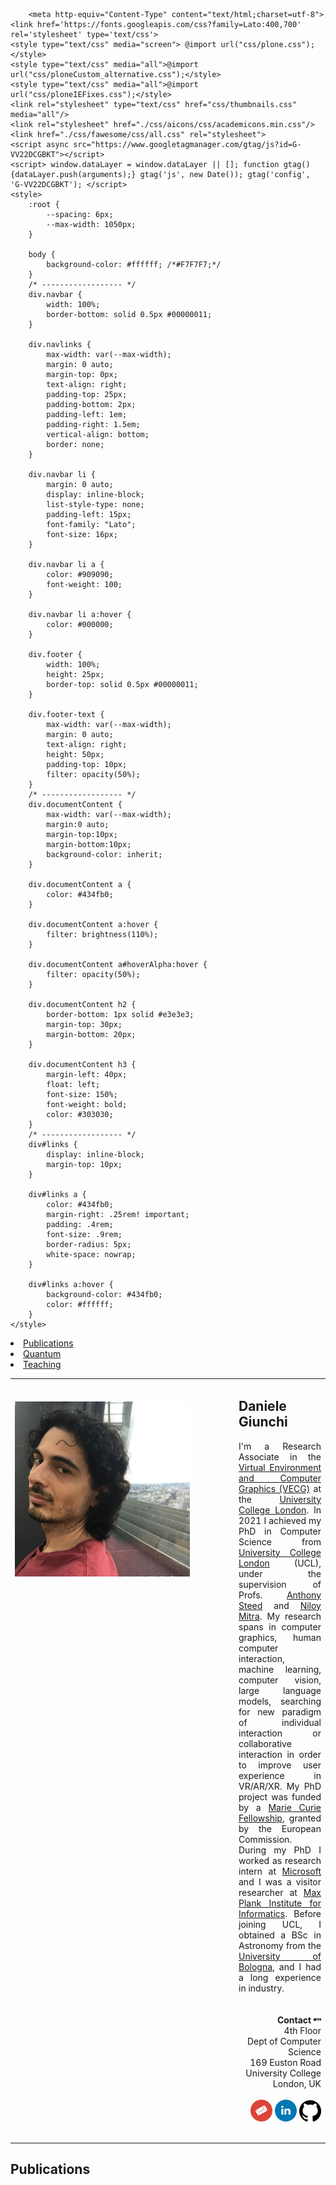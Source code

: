 
<!DOCTYPE html>
<head>
	<title>Daniele Giunchi</title>

        <meta http-equiv="Content-Type" content="text/html;charset=utf-8">
	<link href='https://fonts.googleapis.com/css?family=Lato:400,700' rel='stylesheet' type='text/css'>
	<style type="text/css" media="screen"> @import url("css/plone.css");</style>
	<style type="text/css" media="all">@import url("css/ploneCustom_alternative.css");</style>
 	<style type="text/css" media="all">@import url("css/ploneIEFixes.css");</style>
	<link rel="stylesheet" type="text/css" href="css/thumbnails.css" media="all"/>
	<link rel="stylesheet" href="./css/aicons/css/academicons.min.css"/>
	<link href="./css/fawesome/css/all.css" rel="stylesheet">
	<script async src="https://www.googletagmanager.com/gtag/js?id=G-VV22DCGBKT"></script>
	<script> window.dataLayer = window.dataLayer || []; function gtag(){dataLayer.push(arguments);} gtag('js', new Date()); gtag('config', 'G-VV22DCGBKT'); </script>
	<style>
		:root {
			--spacing: 6px;
			--max-width: 1050px;
		}

		body {
			background-color: #ffffff; /*#F7F7F7;*/
		}
		/* ------------------ */
		div.navbar {
			width: 100%;
			border-bottom: solid 0.5px #00000011;
		}
		
		div.navlinks {
			max-width: var(--max-width);
			margin: 0 auto;
			margin-top: 0px;
			text-align: right;
			padding-top: 25px;
			padding-bottom: 2px;
			padding-left: 1em;
			padding-right: 1.5em;
			vertical-align: bottom;
			border: none;
		}

		div.navbar li {
			margin: 0 auto;
			display: inline-block;
			list-style-type: none;
			padding-left: 15px;
			font-family: "Lato";
			font-size: 16px;
		}

		div.navbar li a {
			color: #909090;
			font-weight: 100;
		}

		div.navbar li a:hover {
			color: #000000;
		}

		div.footer {
			width: 100%;
			height: 25px;
			border-top: solid 0.5px #00000011;
		}
		
		div.footer-text {
			max-width: var(--max-width);
			margin: 0 auto;
			text-align: right;
			height: 50px;
			padding-top: 10px;
			filter: opacity(50%);
		}
		/* ------------------ */
		div.documentContent {
			max-width: var(--max-width);
			margin:0 auto;
			margin-top:10px;
			margin-bottom:10px;
			background-color: inherit;
		}

		div.documentContent a {
			color: #434fb0;
		}

		div.documentContent a:hover {
			filter: brightness(110%);
		}

		div.documentContent a#hoverAlpha:hover {
			filter: opacity(50%);
		}

		div.documentContent h2 {
			border-bottom: 1px solid #e3e3e3;
			margin-top: 30px;
			margin-bottom: 20px;
		}

		div.documentContent h3 {
			margin-left: 40px;
			float: left;
		    font-size: 150%;
			font-weight: bold;
			color: #303030;
		}
		/* ------------------ */
		div#links {
			display: inline-block;
			margin-top: 10px;
		}

		div#links a {
			color: #434fb0;
			margin-right: .25rem! important;
			padding: .4rem;
			font-size: .9rem;
			border-radius: 5px;
			white-space: nowrap;
		}

		div#links a:hover {
			background-color: #434fb0;
			color: #ffffff;
		}
	</style>
</head>

<body>
	<div class="navbar">
		<div class="navlinks">
			<li><a href="#publications">Publications</a></li>
			<!--<li><a href="#patents">Patents</a></li>-->
			<!--<li><a href="#projects">Projects</a></li>-->
			<!--<li><a href="#talks">Talks</a></li>-->
            <li><a href="#quantum">Quantum</a></li>
			<li><a href="#teaching">Teaching</a></li>
		</div>
	</div>
	<div class="documentContent">
		<!-- ################################################################ -->
		<table>
			<tr>
				<td width="280px" valign="top">
					<br><br>
					<!--<img src="./img/portrait8b-circle-800-compressed-fs8.png" width="100%">-->
					<img src="./images/portrait.png" width="100%">
				</td>
				<td width="50px"></td>
				<td align="justify" valign="top">
					<h2>Daniele Giunchi</h2>
					<table>
						I'm a Research Associate in the
						<a href="http://vecg.cs.ucl.ac.uk/">Virtual Environment and Computer Graphics (VECG)</a>
						at the
						<a href="https://www.ucl.ac.uk/">University College London</a>.
						In 2021 I achieved my PhD in Computer Science
						from <a href="http://www.ucl.ac.uk/">University College London</a> (UCL),
						under the supervision of Profs.
						<a href="https://wp.cs.ucl.ac.uk/anthonysteed/">Anthony Steed</a> and
						<a href="http://www0.cs.ucl.ac.uk/staff/N.Mitra/">Niloy Mitra</a>.
						My research spans in computer graphics, human computer interaction, machine learning, computer vision, large language models, searching for new paradigm of individual interaction or collaborative interaction in order to improve user experience in VR/AR/XR.
						My PhD project was funded by a
						<a href="https://marie-sklodowska-curie-actions.ec.europa.eu/">Marie Curie Fellowship</a>,
						granted by the European Commission.
						During my PhD I worked as research intern at
						<a href="https://www.microsoft.com/applied-sciences">Microsoft</a> and I was a visitor researcher at 
						<a href="https://www.mpi-inf.mpg.de/home/">Max Plank Institute for Informatics</a>.
						Before joining UCL, I obtained a BSc in Astronomy from the
						<a href="https://www.unibo.it/en">University of Bologna</a>,
						and I had a long experience in industry.
						<br>
						<br>
						<br>
						<div align="right" style="font-size:14px; font-weight:Italic;">
							<b>Contact</b> <img src="./icons/th.jpg" height="12px"/><br>
							4th Floor<br>
							Dept of Computer Science<br>
							169 Euston Road<br>
							University College London, UK<br>
							<br>
							<a id="hoverAlpha" href="mailto:d.giunchi@ucl.ac.uk"><img class="hoverZoom" width="35px" src="./icons/mail.png"></a>
							<a id="hoverAlpha" href="http://linkedin.com/dgiunchi"><img class="hoverZoom" width="35px" src="./icons/linkedin.png"></a>
                            <a id="hoverAlpha" href="https://github.com/dgiunchi"><img class="hoverZoom" width="35px" src="./icons/github.png"></a>
							<!--<a id="hoverAlpha" href="https://github.com/dgiunchi"><i class="fab fa-github" style="font-size:35px; vertical-align:middle; color:#000000;"></i></a>-->
							<!--<a id="hoverAlpha" href=""><i class="ai ai-cv" style="padding:8px; border-radius:50%; font-size:18px; vertical-align:middle; background-color:#000000; color:#ffffff;"></i></a>-->
						</div>
					</table>
				</td>
			</tr>
		</table>
		<!-- ################################################################ -->
		<h2 id="publications">Publications</h2>
		<style>
			table.publications {
				margin-left: 40px;
				border-spacing: 0px 20px;
				margin-top: 0px;
			}

			table.publications tr {
				background-color: #ffffff;
				margin-top: 0px;
			}

			table.publications tr:hover {
				background-color: #fafafa;
			}

			table.publications td:nth-child(1) {
				text-align: center;
				width: 220px;
				padding-right: 30px;
			}

			table.publications td:nth-child(2) {
				text-align: left;
				padding: 0px;
			}

			table.publications span#venue {
				display: inline-block;
				font-style: italic;
/* 					color: #505050; */
				font-size: 0.9em;
				//padding-top: 5px;
			}
			
			table.publications img {
				border:solid black;
				border-width:1px;
				width:100%;
				box-shadow: 5px 5px 5px #888888;
				image-rendering: -webkit-optimize-contrast;
			}
			
			table.publications img#nobox {
				border:none;
				width:100%;
				box-shadow: none;
			}
			div#keywords {
	            display: inline-block;
    	        margin-top: 5px;
				font-size: .7rem;
	        }
        	div#keywords keys {
				color: #555555;
	            margin-right: .25rem! important;
				//padding: .4rem;
				border-radius: 5px;
				white-space: nowrap;
    	    }
        /*div#links a:hover {
            background-color: #434fb0;
            color: #ffffff;
        }*/

		</style>
		<table class="publications">
			<tr>
				<td>
					<a href="linktothepdf">
						<img id="nobox" src="linktoimage">
					</a>
				</td>
				<td>
					<b>title</b><br>
					authors<br>
					<span id="venue">where</span><br>
					<div id="keywords">Keywords: <keys>key, key.</keys></div><br>
					<div id="links">
						<a href="linktowebpage">Webpage</a>
						<a href="linktoarXiv">arXiv</a>
						<a href="linktopdf">PDF</a>
					</div>
				</td>
			</tr>

			
		</table>

		<!-- ################################################################ -->
		<!--<h2 id="patents">Patents</h2>
		<table class="publications">
			<tr>
				<td style="width:220px;">
						<img style="width:150px;" src=".image.jpg">
				</td>
				<td>
					<b>Description</span><br>
				</td>
			</tr>

			<tr>
				<td style="width:220px;">
					<a href="linktopatent">
						<img style="width:150px;" src="image">
					</a>
				</td>
				<td>
					Description
					<span id="venue">patent number</span><br>
					<div id="links">
						<a href="link1">Page</a>
						<a href="link2">PDF</a>
					</div>
				</td>
			</tr>
		</table>-->
        
        
        <h2 id="quantum">Quantum Information</h2>
		<table class="publications">
			<tr>
                <td>
                    <img id="nobox" src="./images/0000_quantum_qcgh.png">
                </td>
                <td>
                    <b>Towards Quantum Computer Holography</b><br>
                    Thesis for the II level Master of Optics and Quantum Information from La Sapienza University (Rome).
                    <br>
                    <a href="./store/TowardsQuantumComputerGeneratedHolography.pdf">Thesis</a><br>
                    <a href="./store/PresentationSBAIThesis2023DG.ppsx">Slides of the presentation</a>
                    <!--<div id="tags">
                        <li>keyword1</li>
                        <li>keyword1</li>
                    </div>-->
                </td>
            </tr>
		</table>

		<!-- ################################################################ -->
		<!--<h2 id="projects">Projects</h2>-->
		<style>
			table.projects {
				margin-left: 40px;
/* 					display: inline-block; */
				border-spacing: 0px 10px;
				vertical-align: top;
			}

			table.projects tr:hover {
				background-color:#fafafa;
			}

			table.projects td:nth-child(1) {
				width: 220px;
				padding-right: 15px;
			}

			table.projects td:nth-child(2) {
				width: 250px;
				text-align:left;
				padding-right: 10px;
				font-size: 14px;
			}

			table.projects img, table.projects video {
				width: 220px;
				border-radius: 10px;
				box-shadow: 5px 5px 5px #888888;
				border: 1px solid #000000;
			}

			table.projects img#nobox, table.projects video#nobox {
				width: 220px;
				border: none;
				box-shadow: none;
				border-radius: 0px;
			}

			:root {
				--spacing: 6px;
			}

			table.projects div#tags {
				cursor: default;
				margin-top: 10px;
				display: block;
				vertical-align: bottom;
			}

			table.projects div#tags li {
				vertical-align: bottom;
/* 					box-shadow: 0 2px 8px 0 rgb(0 0 17 / 10%); */
				display: inline-block;
				border: solid 1px #434fb0; /*#8cacbb;*/ /*#ea853a;*/
				border-radius: 5px;
				color: #434fb0; /*#8cacbb;*/ /*#ea853a;*/
				font-size: 0.7em;
				text-shadow: 0 1px 0 #fff;
				padding: calc(var(--spacing) / 2) var(--spacing);
				margin: 0 var(--spacing) var(--spacing) 0;
				white-space: nowrap;
				cursor: default;
			}
		</style>
		<div style="display:inline-block;">
		<!--<table class="projects" style="width:46%; float:left;">
			<tr>
				<td>
					<img id="nobox" src=".image">
				</td>
				<td>
					<b>title</b><br>
					description
					<br>
					<a href="...">[Code]</a>
					<div id="tags">
						<li>keyword1</li>
						<li>keyword1</li>
					</div>
				</td>
			</tr>
			<tr>
				<td>
					<img id="nobox" src=".image">
				</td>
				<td>
					<b>title</b><br>
					description
					<br>
					<a href="...">[Code]</a>
					<div id="tags">
						<li>keyword1</li>
						<li>keyword1</li>
					</div>
				</td>
			</tr>
		</table>-->
		<!--<table class="projects" style="width:46%; float:left;">
			<tr>
				<td>
					<img id="nobox" src="image">
				</td>
				<td>
					<b>title</b><br>
					description
					<br>
					<a href="...">[Code]</a>
					<div id="tags">
						<li>keyword1</li>
						<li>keyword1</li>
					</div>
				</td>
			</tr>
			<tr>
				<td>
					<img id="nobox" src="image">
				</td>
				<td>
					<b>title</b><br>
					description
					<br>
					<a href="...">[Code]</a>
					<div id="tags">
						<li>keyword1</li>
						<li>keyword1</li>
					</div>
				</td>
			</tr>
		</table>-->
		</div>
		<style>
			table.blog {
				margin-left:40px;
				border-spacing: 0px 10px;
			}

			table.blog tr:hover {
				background-color: #fafafa;
			}

			table.blog span {
				color:#555555;
				font-size:14px;
				font-weight:100;
			}

			table.blog td a:hover {
				border-bottom: solid 1px;
			}
		</style>
		
		<!-- ################################################################ -->
		<h2 id="teaching">Teaching</h2>
		<style>
			table.teaching {
				text-align:"center";
				border:"0";
				margin-left:40px;
			}
			
			table.teaching tr:hover {
				background-color: #fafafa;
			}
		</style>
		<table class="teaching">
			<col width="4em">
			<col width="auto">
			<col width="140">
			<col align="right" width="auto">
            <tr>
				<td><b>2023</b></td>
				<td>Computer Graphics</td>
				<td></td>
				<td>UCL</td>
			</tr>
            <tr>
				<td><b>2022</b></td>
				<td>Image processing</td>
				<td></td>
				<td>UCL</td>
			</tr>
			<tr>
				<td><b>2020,2021,2022</b></td>
				<td>Virtual Environments</td>
				<td></td>
				<td>DeepMind/UCL</td>
			</tr>
			<tr>
				<td><b>2019</b></td>
				<td>Advanced Deep Learning and Reinforcement Learning</td>
				<td></td>
				<td>DeepMind/UCL</td>
			</tr>
			<tr>
				<td><b>2019</b></td>
				<td>Machine Vision</td>
				<td></td>
				<td>UCL</td>
			</tr>
			<tr>
				<td><b>2018, 2020</b></td>
				<td>System Engineering</td>
				<td></td>
				<td>UCL</td>
			</tr>
			<tr>
				<td><b>2017</b></td>
				<td>Computational Photography</td>
				<td></td>
				<td>UCL</td>
			</tr>
			<tr>
				<td><b>2017</b></td>
				<td>Robotic Programming</td>
				<td></td>
				<td>UCL</td>
			</tr>
		</table>
		
		<!-- ################################################################ -->
		<!-- <h2 id="bground">Background</h2>
		<style>
			table.bground {
				margin-left:40px;
				border-spacing: 10px 10px;
			}

			table.bground tr:hover {
				background-color: #fafafa;
			}
			
			table.bground span {
				color:#555555;
				font-size:14px;
				font-weight:100;
			}

			table.bground td:nth-of-type(1) {
				text-align: center;
			}
		</style>
		<table class="bground">
			<col width="60px">
			<col width="800px">

			<tr>
				<td><img src="./img/logo-ucl3.png" width="100%"></td>
				<td>
					I did my PhD in Computer Science in the
					<a href="https://reality.cs.ucl.ac.uk/">Digital Reality Lab</a> at
					<a href="">University College London</a>, under the supervision of Profs.
					<a href="https://reality.cs.ucl.ac.uk/weyrich.html">Tim Weyrich</a> and
					<a href="http://www.homepages.ucl.ac.uk/~ucactri/">Tobias Ritschel</a>.
					The funding was provided by a
					<i>Marie Curie Fellowship</i> granted by the
					<i>European Commission</i> as part of the
					<a href="http://www.distro-itn.eu">DISTRO</a> Innovative Training Network.
				</td>
			</tr>

			<tr>
				<!- -<td><img src="./img/logo-microsoft.png" width="90%"></td>- ->
				<td><img src="./talks/microsoft/microsoft.png" width="90%"></td>
				<td>
					I did an 8-months research internship
					<!- -in the <a href="https://www.microsoft.com/applied-sciences">Applied Sciences Group</a>- ->
					at Microsoft UK, under the supervision of
					<a href="https://www.microsoft.com/applied-sciences/people/eric-sommerlade">Eric Sommerlade</a> and
					<a href="https://www.microsoft.com/applied-sciences/people/alexandros-neophytou">Alexandros Neophytou</a>.
					During this time I worked on HDR light estimation from images using CNNs and GANs.
					Part of this work was patented and published at the
					<a href="./publications/3dv2020/3dv2020.html">International Conference on 3D Vision 2020</a>.
				</td>
			</tr>

			<tr>
				<td><img src="./img/logo-adobe3.png" width="90%"></td>
				<td>
					I did a 4-months research internship at
					<a href="https://www.substance3d.com/">Adobe Substance 3D</a> in Clermont-Ferrand, France, under the supervision of
					<a href="https://fr.linkedin.com/in/cyrille-damez-53183a">Dr Cyrille Damez</a>.
					During this time I worked on the translation of material appearance between different renderers.
					<!- -The work was published at the 
					<a href="http://reality.cs.ucl.ac.uk/projects/reflectance-remapping/sztrajman2019image-based.html">Journal of Computer Graphics Techniques</a>.- ->
				</td>
			</tr>

			<tr>
				<td><img src="./img/logo-charles-university.png" width="90%"></td>
				<td>
					I spent 3 months as visiting student in the
					<a href="https://cgg.mff.cuni.cz/">Computer Graphics Group</a> at
					<a href="https://en.wikipedia.org/wiki/Charles_University">Charles University</a> in Prague.
					During this time I started working on material appearance remapping under the supervision of Profs.
					<a href="https://cgg.mff.cuni.cz/~jaroslav/">Jaroslav Křivánek</a> and
					<a href="https://cgg.mff.cuni.cz/members/wilkie/">Alexander Wilkie</a>.
					<!- -The work was published at the
					<a href="http://reality.cs.ucl.ac.uk/projects/reflectance-remapping/sztrajman17image-based.html">Eurographics Material Appearance Modeling Workshop</a> and later extended to cover spatially-varying materials and published at the
					<a href="http://reality.cs.ucl.ac.uk/projects/reflectance-remapping/sztrajman2019image-based.html">Journal of Computer Graphics Techniques</a>.- ->

				</td>
			</tr>

			<tr>
				<td><img src="./img/logo-columbia2.png" width="100%"></td>
				<td>
					<!- -During 2013- ->
					I spent 6 months as visiting student in the
					<a href="http://www.cs.columbia.edu/cg/">Columbia Computer Graphics Group</a> at
					<a href="https://www.columbia.edu/">Columbia University</a> in New York City.
					During this time I worked on physics-based animation of fluids under the supervision of Profs.
					<a href="https://cs.uwaterloo.ca/~c2batty/">Christopher Batty</a> and
					<a href="https://www.dgp.toronto.edu/~eitan/">Eitan Grinspun</a>.
				</td>
			</tr>

			<tr>
				<td><img src="./img/logofcen.png" width="100%"></td>
				<td>
					I hold a BSc degree in Physics from the
					<a href="https://en.wikipedia.org/wiki/University_of_Buenos_Aires">University of Buenos Aires</a>.
					<!- -There, I worked as research student on physics-based simulations at the
					Astrophysical Flows Group.- ->
				</td>
			</tr>
		</table>-->

		<!-- ################################################################ -->
	</div>
	<br><br><br><br>
	<div class="footer">
		<div class="footer-text">
			Daniele Giunchi<br>
			<a href="d.giunchi@ucl.ac.uk">d.giunchi@ucl.ac.uk</a>
		</div>
	</div>
</body>
<!-- <div id="portal-footer" style="margin-top:60px; margin-bottom:0px; padding-bottom:10px;"> -->
<!-- <div style="margin-top:60px; padding-top:10px; border-top:solid 1px #e3e3e3; text-align:right; font-size:10px;"> -->
<!--	Daniele Giunchi<br>
	<a href="mailto:d.giunchi@ucl.ac.uk">d.giunchi@ucl.ac.uk</a><br>
</div>-->
</html>
